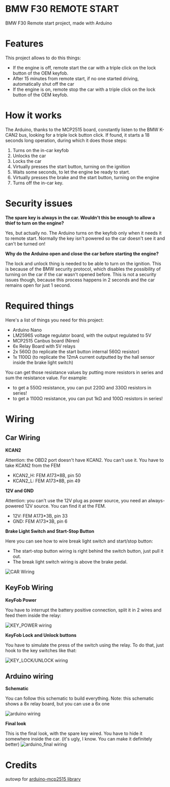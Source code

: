 # BMW F30 REMOTE START
BMW F30 Remote start project, made with Arduino

# Features
This project allows to do this things:
- If the engine is off, remote start the car with a triple click on the lock button of the OEM keyfob.
- After 15 minutes from remote start, if no one started driving, automatically shut off the car
- If the engine is on, remote stop the car with a triple click on the lock button of the OEM keyfob.

# How it works
The Arduino, thanks to the MCP2515 board, constantly listen to the BMW K-CAN2 bus, looking for a triple lock button click. If found, it starts a 18 seconds long operation, during which it does those steps:
1. Turns on the in-car keyfob
2. Unlocks the car
3. Locks the car 
4. Virtually presses the start button, turning on the ignition
5. Waits some seconds, to let the engine be ready to start.
6. Virtually presses the brake and the start button, turning on the engine
7. Turns off the in-car key.

# Security issues
**The spare key is always in the car. Wouldn't this be enough to allow a thief to turn on the engine?**

Yes, but actually no. The Arduino turns on the keyfob only when it needs it to remote start. Normally the key isn't powered so the car doesn't see it and can't be turned on!



**Why do the Arduino open and close the car before starting the engine?**

The lock and unlock thing is needed to be able to turn on the ignition. This is because of the BMW security protocol, which disables the possibility of turning on the car if the car wasn't opened before. This is not a security issues though, because this process happens in 2 seconds and the car remains open for just 1 second.

# Required things
Here's a list of things you need for this project:
- Arduino Nano
- LM2596S voltage regulator board, with the output regulated to 5V
- MCP2515 Canbus board (Niren)
- 6x Relay Board with 5V relays
- 2x 560Ω (to replicate the start button internal 560Ω resistor) 
- 1x 1100Ω (to replicate the 12mA current outputted by the hall sensor inside the brake light switch)

You can get those resistance values by putting more resistors in series and sum the resistance value.
For example:
- to get a 550Ω resistance, you can put 220Ω and 330Ω resistors in series! 
- to get a 1100Ω resistance, you can put 1kΩ and 100Ω resistors in series!

# Wiring

## Car Wiring

**KCAN2**

Attention: the OBD2 port doesn't have KCAN2. You can't use it. You have to take KCAN2 from the FEM
- KCAN2_H: FEM A173\*8B, pin 50
- KCAN2_L: FEM A173\*8B, pin 49


**12V and GND**

Attention: you can't use the 12V plug as power source, you need an always-powered 12V source. You can find it at the FEM.
- 12V: FEM A173\*3B, pin 33
- GND: FEM A173\*3B, pin 6


**Brake Light Switch and Start-Stop Button**

Here you can see how to wire break light switch and start/stop button:
- The start-stop button wiring is right behind the switch button, just pull it out.
- The break light switch wiring is above the brake pedal.

![CAR Wiring](images/wiring_1.png)

## KeyFob Wiring

**KeyFob Power**

You have to interrupt the battery positive connection, split it in 2 wires and feed them inside the relay:

![KEY_POWER wiring](images/wiring_2.jpg)


**KeyFob Lock and Unlock buttons**

You have to simulate the press of the switch using the relay. To do that, just hook to the key switches like that:

![KEY_LOCK/UNLOCK wiring](images/wiring_3.jpg)

## Arduino wiring

**Schematic**

You can follow this schematic to build everything.
Note: this schematic shows a 8x relay board, but you can use a 6x one

![arduino wiring](images/wiring_4.png)


**Final look**

This is the final look, with the spare key wired. You have to hide it somewhere inside the car.
(it's ugly, I know. You can make it definitely better)
![arduino_final wiring](images/wiring_5.jpg)


# Credits
autowp for [arduino-mcp2515 library](https://github.com/autowp/arduino-mcp2515)
